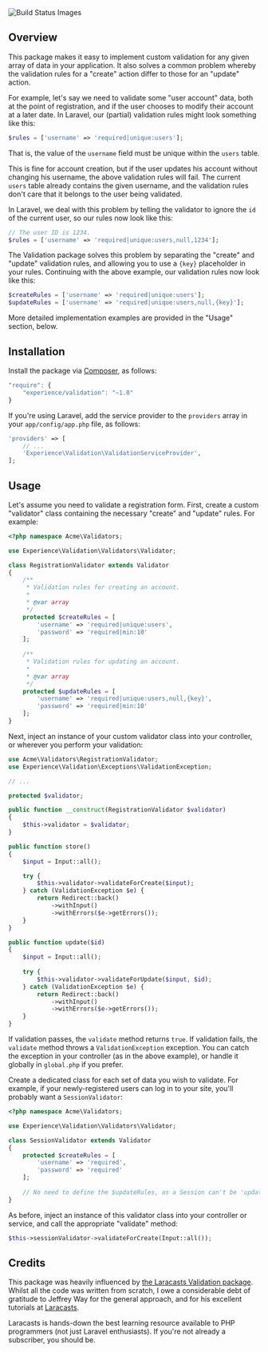 <div>
    <img style="display: inline-block; margin-right: 10px;" src="https://travis-ci.org/experience/Validation.svg" data-bindattr-156="156" title="Build Status Images">
</div>

## Overview

This package makes it easy to implement custom validation for any given array of data in your application. It also solves a common problem whereby the validation rules for a "create" action differ to those for an "update" action.

For example, let's say we need to validate some "user account" data, both at the point of registration, and if the user chooses to modify their account at a later date. In Laravel, our (partial) validation rules might look something like this:

```php
$rules = ['username' => 'required|unique:users'];
```

That is, the value of the `username` field must be unique within the `users` table.

This is fine for account creation, but if the user updates his account without changing his username, the above validation rules will fail. The current `users` table already contains the given username, and the validation rules don't care that it belongs to the user being validated.

In Laravel, we deal with this problem by telling the validator to ignore the `id` of the current user, so our rules now look like this:

```php
// The user ID is 1234.
$rules = ['username' => 'required|unique:users,null,1234'];
```

The Validation package solves this problem by separating the "create" and "update" validation rules, and allowing you to use a `{key}` placeholder in your rules. Continuing with the above example, our validation rules now look like this:

```php
$createRules = ['username' => 'required|unique:users'];
$updateRules = ['username' => 'required|unique:users,null,{key}'];
```

More detailed implementation examples are provided in the "Usage" section, below.

## Installation

Install the package via [Composer][composer], as follows:

[composer]: http://getcomposer.org/

```js
"require": {
    "experience/validation": "~1.0"
}
```

If you're using Laravel, add the service provider to the `providers` array in your `app/config/app.php` file, as follows:

```php
'providers' => [
    // ...
    'Experience\Validation\ValidationServiceProvider',
];
```

## Usage

Let's assume you need to validate a registration form. First, create a custom "validator" class containing the necessary "create" and "update" rules. For example:

```php
<?php namespace Acme\Validators;

use Experience\Validation\Validators\Validator;

class RegistrationValidator extends Validator
{
    /**
     * Validation rules for creating an account.
     *
     * @var array
     */
    protected $createRules = [
        'username' => 'required|unique:users',
        'password' => 'required|min:10'
    ];
    
    /**
     * Validation rules for updating an account.
     *
     * @var array
     */
    protected $updateRules = [
        'username' => 'required|unique:users,null,{key}',
        'password' => 'required|min:10'
    ];
}
```

Next, inject an instance of your custom validator class into your controller, or wherever you perform your validation:

```php
use Acme\Validators\RegistrationValidator;
use Experience\Validation\Exceptions\ValidationException;

// ...

protected $validator;

public function __construct(RegistrationValidator $validator)
{
    $this->validator = $validator;
}

public function store()
{
    $input = Input::all();

    try {
        $this->validator->validateForCreate($input);
    } catch (ValidationException $e) {
        return Redirect::back()
            ->withInput()
            ->withErrors($e->getErrors());
    }
}

public function update($id)
{
    $input = Input::all();
		
    try {
        $this->validator->validateForUpdate($input, $id);
    } catch (ValidationException $e) {
        return Redirect::back()
            ->withInput()
            ->withErrors($e->getErrors());
    }
}
```

If validation passes, the `validate` method returns `true`. If validation fails, the `validate` method throws a `ValidationException` exception. You can catch the exception in your controller (as in the above example), or handle it globally in `global.php` if you prefer.

Create a dedicated class for each set of data you wish to validate. For example, if your newly-registered users can log in to your site, you'll probably want a `SessionValidator`:

```php
<?php namespace Acme\Validators;

use Experience\Validation\Validators\Validator;

class SessionValidator extends Validator
{
	protected $createRules = [
	    'username' => 'required',
	    'password' => 'required'
	];
	
	// No need to define the $updateRules, as a Session can't be 'updated'.
}
```

As before, inject an instance of this validator class into your controller or service, and call the appropriate "validate" method:

```php
$this->sessionValidator->validateForCreate(Input::all());
```

## Credits

This package was heavily influenced by [the Laracasts Validation package][laracasts_validation]. Whilst all the code was written from scratch, I owe a considerable debt of gratitude to Jeffrey Way for the general approach, and for his excellent tutorials at [Laracasts][laracasts].

Laracasts is hands-down the best learning resource available to PHP programmers (not just Laravel enthusiasts). If you're not already a subscriber, you should be.

[laracasts_validation]: https://github.com/laracasts/Validation
[laracasts]: http://laracasts.com